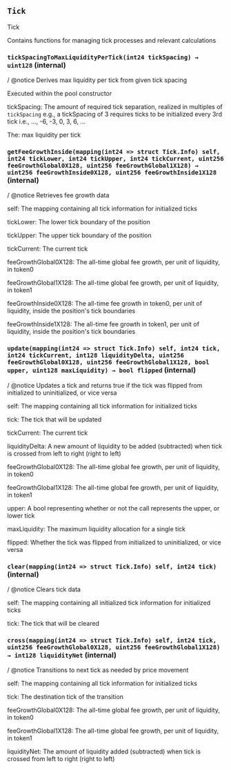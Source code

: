 
## `Tick`

Tick


Contains functions for managing tick processes and relevant calculations




### `tickSpacingToMaxLiquidityPerTick(int24 tickSpacing) → uint128` (internal)

/ @notice Derives max liquidity per tick from given tick spacing


Executed within the pool constructor


tickSpacing: The amount of required tick separation, realized in multiples of `tickSpacing`
    e.g., a tickSpacing of 3 requires ticks to be initialized every 3rd tick i.e., ..., -6, -3, 0, 3, 6, ...


The: max liquidity per tick

### `getFeeGrowthInside(mapping(int24 => struct Tick.Info) self, int24 tickLower, int24 tickUpper, int24 tickCurrent, uint256 feeGrowthGlobal0X128, uint256 feeGrowthGlobal1X128) → uint256 feeGrowthInside0X128, uint256 feeGrowthInside1X128` (internal)

/ @notice Retrieves fee growth data




self: The mapping containing all tick information for initialized ticks

tickLower: The lower tick boundary of the position

tickUpper: The upper tick boundary of the position

tickCurrent: The current tick

feeGrowthGlobal0X128: The all-time global fee growth, per unit of liquidity, in token0

feeGrowthGlobal1X128: The all-time global fee growth, per unit of liquidity, in token1


feeGrowthInside0X128: The all-time fee growth in token0, per unit of liquidity, inside the position's tick boundaries

feeGrowthInside1X128: The all-time fee growth in token1, per unit of liquidity, inside the position's tick boundaries

### `update(mapping(int24 => struct Tick.Info) self, int24 tick, int24 tickCurrent, int128 liquidityDelta, uint256 feeGrowthGlobal0X128, uint256 feeGrowthGlobal1X128, bool upper, uint128 maxLiquidity) → bool flipped` (internal)

/ @notice Updates a tick and returns true if the tick was flipped from initialized to uninitialized, or vice versa




self: The mapping containing all tick information for initialized ticks

tick: The tick that will be updated

tickCurrent: The current tick

liquidityDelta: A new amount of liquidity to be added (subtracted) when tick is crossed from left to right (right to left)

feeGrowthGlobal0X128: The all-time global fee growth, per unit of liquidity, in token0

feeGrowthGlobal1X128: The all-time global fee growth, per unit of liquidity, in token1

upper: A bool representing whether or not the call represents the upper, or lower tick

maxLiquidity: The maximum liquidity allocation for a single tick


flipped: Whether the tick was flipped from initialized to uninitialized, or vice versa

### `clear(mapping(int24 => struct Tick.Info) self, int24 tick)` (internal)

/ @notice Clears tick data




self: The mapping containing all initialized tick information for initialized ticks

tick: The tick that will be cleared


### `cross(mapping(int24 => struct Tick.Info) self, int24 tick, uint256 feeGrowthGlobal0X128, uint256 feeGrowthGlobal1X128) → int128 liquidityNet` (internal)

/ @notice Transitions to next tick as needed by price movement




self: The mapping containing all tick information for initialized ticks

tick: The destination tick of the transition

feeGrowthGlobal0X128: The all-time global fee growth, per unit of liquidity, in token0

feeGrowthGlobal1X128: The all-time global fee growth, per unit of liquidity, in token1


liquidityNet: The amount of liquidity added (subtracted) when tick is crossed from left to right (right to left)


